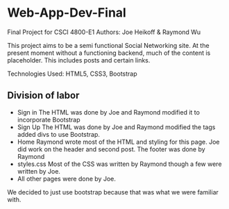 # Web-App-Dev-Final
Final Project for CSCI 4800-E1
Authors: Joe Heikoff & Raymond Wu

This project aims to be a semi functional Social Networking site.
At the present moment without a functioning backend, much of the content
is placeholder. This includes posts and certain links.

Technologies Used: HTML5, CSS3, Bootstrap

## Division of labor
- Sign in
    The HTML was done by Joe and Raymond modified it to incorporate Bootstrap
- Sign Up
    The HTML was done by Joe and Raymond modified the tags added divs to use Bootstrap.
- Home
    Raymond wrote most of the HTML and styling for this page. Joe did work on the header  and second post. The footer was done by Raymond
- styles.css
  Most of the CSS was written by Raymond though a few were written by Joe.
- All other pages were done by Joe.

We decided to just use bootstrap because that was what we were familiar with.
